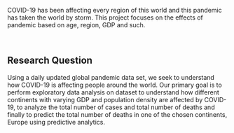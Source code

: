 COVID-19 has been affecting every region of this world and this pandemic has taken the world by storm. This project focuses on the effects of pandemic based on age, region, GDP and such.

<br/>

## Research Question
Using a daily updated global pandemic data set, we seek to understand how COVID-19 is affecting people around the world. Our primary goal is to perform exploratory data analysis on dataset to understand how different continents with varying GDP and population density are affected by COVID-19, to analyze the total number of cases and total number of deaths and finally to predict the total number of deaths in one of the chosen continents, Europe using predictive analytics.
